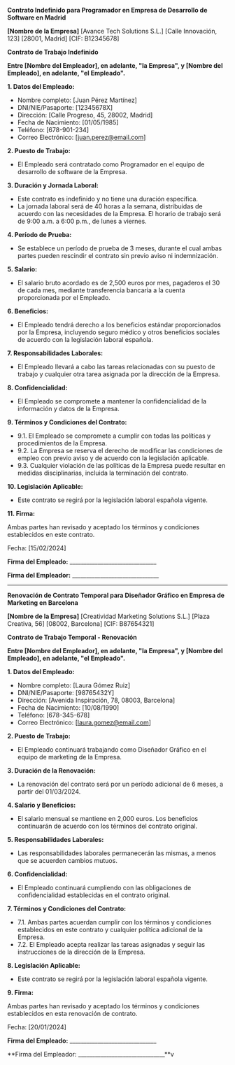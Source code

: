 **Contrato Indefinido para Programador en Empresa de Desarrollo de Software en Madrid**

**[Nombre de la Empresa]**
[Avance Tech Solutions S.L.]
[Calle Innovación, 123]
[28001, Madrid]
[CIF: B12345678]

**Contrato de Trabajo Indefinido**

**Entre [Nombre del Empleador], en adelante, "la Empresa", y [Nombre del Empleado], en adelante, "el Empleado".**

**1. Datos del Empleado:**

   - Nombre completo: [Juan Pérez Martínez]
   - DNI/NIE/Pasaporte: [12345678X]
   - Dirección: [Calle Progreso, 45, 28002, Madrid]
   - Fecha de Nacimiento: [01/05/1985]
   - Teléfono: [678-901-234]
   - Correo Electrónico: [juan.perez@email.com]

**2. Puesto de Trabajo:**

   - El Empleado será contratado como Programador en el equipo de desarrollo de software de la Empresa.

**3. Duración y Jornada Laboral:**

   - Este contrato es indefinido y no tiene una duración específica.
   - La jornada laboral será de 40 horas a la semana, distribuidas de acuerdo con las necesidades de la Empresa. El horario de trabajo será de 9:00 a.m. a 6:00 p.m., de lunes a viernes.

**4. Período de Prueba:**

   - Se establece un período de prueba de 3 meses, durante el cual ambas partes pueden rescindir el contrato sin previo aviso ni indemnización.

**5. Salario:**

   - El salario bruto acordado es de 2,500 euros por mes, pagaderos el 30 de cada mes, mediante transferencia bancaria a la cuenta proporcionada por el Empleado.

**6. Beneficios:**

   - El Empleado tendrá derecho a los beneficios estándar proporcionados por la Empresa, incluyendo seguro médico y otros beneficios sociales de acuerdo con la legislación laboral española.

**7. Responsabilidades Laborales:**

   - El Empleado llevará a cabo las tareas relacionadas con su puesto de trabajo y cualquier otra tarea asignada por la dirección de la Empresa.

**8. Confidencialidad:**

   - El Empleado se compromete a mantener la confidencialidad de la información y datos de la Empresa.

**9. Términos y Condiciones del Contrato:**

   - 9.1. El Empleado se compromete a cumplir con todas las políticas y procedimientos de la Empresa.
   - 9.2. La Empresa se reserva el derecho de modificar las condiciones de empleo con previo aviso y de acuerdo con la legislación aplicable.
   - 9.3. Cualquier violación de las políticas de la Empresa puede resultar en medidas disciplinarias, incluida la terminación del contrato.

**10. Legislación Aplicable:**

   - Este contrato se regirá por la legislación laboral española vigente.

**11. Firma:**

Ambas partes han revisado y aceptado los términos y condiciones establecidos en este contrato.

Fecha: [15/02/2024]

**Firma del Empleado:** _______________________________

**Firma del Empleador:** _______________________________

---

**Renovación de Contrato Temporal para Diseñador Gráfico en Empresa de Marketing en Barcelona**

**[Nombre de la Empresa]**
[Creatividad Marketing Solutions S.L.]
[Plaza Creativa, 56]
[08002, Barcelona]
[CIF: B87654321]

**Contrato de Trabajo Temporal - Renovación**

**Entre [Nombre del Empleador], en adelante, "la Empresa", y [Nombre del Empleado], en adelante, "el Empleado".**

**1. Datos del Empleado:**

   - Nombre completo: [Laura Gómez Ruiz]
   - DNI/NIE/Pasaporte: [98765432Y]
   - Dirección: [Avenida Inspiración, 78, 08003, Barcelona]
   - Fecha de Nacimiento: [10/08/1990]
   - Teléfono: [678-345-678]
   - Correo Electrónico: [laura.gomez@email.com]

**2. Puesto de Trabajo:**

   - El Empleado continuará trabajando como Diseñador Gráfico en el equipo de marketing de la Empresa.

**3. Duración de la Renovación:**

   - La renovación del contrato será por un período adicional de 6 meses, a partir del 01/03/2024.

**4. Salario y Beneficios:**

   - El salario mensual se mantiene en 2,000 euros. Los beneficios continuarán de acuerdo con los términos del contrato original.

**5. Responsabilidades Laborales:**

   - Las responsabilidades laborales permanecerán las mismas, a menos que se acuerden cambios mutuos.

**6. Confidencialidad:**

   - El Empleado continuará cumpliendo con las obligaciones de confidencialidad establecidas en el contrato original.

**7. Términos y Condiciones del Contrato:**

   - 7.1. Ambas partes acuerdan cumplir con los términos y condiciones establecidos en este contrato y cualquier política adicional de la Empresa.
   - 7.2. El Empleado acepta realizar las tareas asignadas y seguir las instrucciones de la dirección de la Empresa.

**8. Legislación Aplicable:**

   - Este contrato se regirá por la legislación laboral española vigente.

**9. Firma:**

Ambas partes han revisado y aceptado los términos y condiciones establecidos en esta renovación de contrato.

Fecha: [20/01/2024]

**Firma del Empleado:** _______________________________

**Firma del Empleador: _______________________________**v
